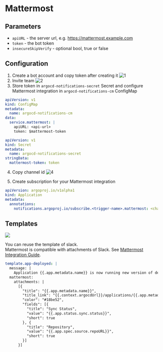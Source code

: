# Mattermost

## Parameters

* `apiURL` - the server url, e.g. https://mattermost.example.com
* `token` - the bot token
* `insecureSkipVerify` - optional bool, true or false

## Configuration

1. Create a bot account and copy token after creating it
![1](https://user-images.githubusercontent.com/18019529/111499520-62ed0500-8786-11eb-88b0-d0aade61fed4.png)
2. Invite team
![2](https://user-images.githubusercontent.com/18019529/111500197-1229dc00-8787-11eb-98e5-587ee36c94a9.png)
3. Store token in `argocd-notifications-secret` Secret and configure Mattermost integration
in `argocd-notifications-cm` ConfigMap

```yaml
apiVersion: v1
kind: ConfigMap
metadata:
  name: argocd-notifications-cm
data:
  service.mattermost: |
    apiURL: <api-url>
    token: $mattermost-token
```

```yaml
apiVersion: v1
kind: Secret
metadata:
  name: argocd-notifications-secret
stringData:
  mattermost-token: token
```

4. Copy channel id
![4](https://user-images.githubusercontent.com/18019529/111501289-333efc80-8788-11eb-9731-8353170cd73a.png)

5. Create subscription for your Mattermost integration

```yaml
apiVersion: argoproj.io/v1alpha1
kind: Application
metadata:
  annotations:
    notifications.argoproj.io/subscribe.<trigger-name>.mattermost: <channel-id>
```

## Templates

![](https://user-images.githubusercontent.com/18019529/111502636-5fa74880-8789-11eb-97c5-5eac22c00a37.png)

You can reuse the template of slack.  
Mattermost is compatible with attachments of Slack. See [Mattermost Integration Guide](https://docs.mattermost.com/developer/message-attachments.html).

```yaml
template.app-deployed: |
  message: |
    Application {{.app.metadata.name}} is now running new version of deployments manifests.
  mattermost:
    attachments: |
      [{
        "title": "{{.app.metadata.name}}",
        "title_link": "{{.context.argocdUrl}}/applications/{{.app.metadata.name}}",
        "color": "#18be52",
        "fields": [{
          "title": "Sync Status",
          "value": "{{.app.status.sync.status}}",
          "short": true
        }, {
          "title": "Repository",
          "value": "{{.app.spec.source.repoURL}}",
          "short": true
        }]
      }]
```
